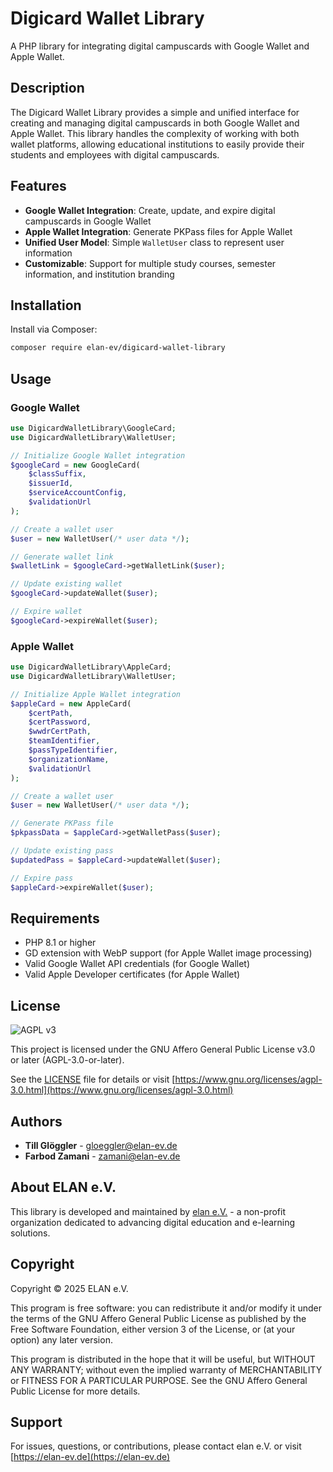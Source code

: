 # Digicard Wallet Library

A PHP library for integrating digital campuscards with Google Wallet and Apple Wallet.

## Description

The Digicard Wallet Library provides a simple and unified interface for creating and managing digital campuscards in both Google Wallet and Apple Wallet. This library handles the complexity of working with both wallet platforms, allowing educational institutions to easily provide their students and employees with digital campuscards.

## Features

- **Google Wallet Integration**: Create, update, and expire digital campuscards in Google Wallet
- **Apple Wallet Integration**: Generate PKPass files for Apple Wallet
- **Unified User Model**: Simple `WalletUser` class to represent user information
- **Customizable**: Support for multiple study courses, semester information, and institution branding

## Installation

Install via Composer:

```bash
composer require elan-ev/digicard-wallet-library
```

## Usage

### Google Wallet

```php
use DigicardWalletLibrary\GoogleCard;
use DigicardWalletLibrary\WalletUser;

// Initialize Google Wallet integration
$googleCard = new GoogleCard(
    $classSuffix,
    $issuerId,
    $serviceAccountConfig,
    $validationUrl
);

// Create a wallet user
$user = new WalletUser(/* user data */);

// Generate wallet link
$walletLink = $googleCard->getWalletLink($user);

// Update existing wallet
$googleCard->updateWallet($user);

// Expire wallet
$googleCard->expireWallet($user);
```

### Apple Wallet

```php
use DigicardWalletLibrary\AppleCard;
use DigicardWalletLibrary\WalletUser;

// Initialize Apple Wallet integration
$appleCard = new AppleCard(
    $certPath,
    $certPassword,
    $wwdrCertPath,
    $teamIdentifier,
    $passTypeIdentifier,
    $organizationName,
    $validationUrl
);

// Create a wallet user
$user = new WalletUser(/* user data */);

// Generate PKPass file
$pkpassData = $appleCard->getWalletPass($user);

// Update existing pass
$updatedPass = $appleCard->updateWallet($user);

// Expire pass
$appleCard->expireWallet($user);
```

## Requirements

- PHP 8.1 or higher
- GD extension with WebP support (for Apple Wallet image processing)
- Valid Google Wallet API credentials (for Google Wallet)
- Valid Apple Developer certificates (for Apple Wallet)

## License

![AGPL v3](https://www.gnu.org/graphics/agplv3-155x51.png)

This project is licensed under the GNU Affero General Public License v3.0 or later (AGPL-3.0-or-later).

See the [LICENSE](LICENSE) file for details or visit [https://www.gnu.org/licenses/agpl-3.0.html](https://www.gnu.org/licenses/agpl-3.0.html)

## Authors

- **Till Glöggler** - [gloeggler@elan-ev.de](mailto:gloeggler@elan-ev.de)
- **Farbod Zamani** - [zamani@elan-ev.de](mailto:zamani@elan-ev.de)

## About ELAN e.V.

This library is developed and maintained by [elan e.V.](https://elan-ev.de) - a non-profit organization dedicated to advancing digital education and e-learning solutions.

## Copyright

Copyright © 2025 ELAN e.V.

This program is free software: you can redistribute it and/or modify it under the terms of the GNU Affero General Public License as published by the Free Software Foundation, either version 3 of the License, or (at your option) any later version.

This program is distributed in the hope that it will be useful, but WITHOUT ANY WARRANTY; without even the implied warranty of MERCHANTABILITY or FITNESS FOR A PARTICULAR PURPOSE. See the GNU Affero General Public License for more details.

## Support

For issues, questions, or contributions, please contact elan e.V. or visit [https://elan-ev.de](https://elan-ev.de)